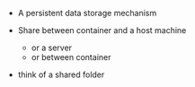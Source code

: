 - A persistent data storage mechanism
- Share between container and a host machine
  - or a server
  - or between container

- think of a shared folder